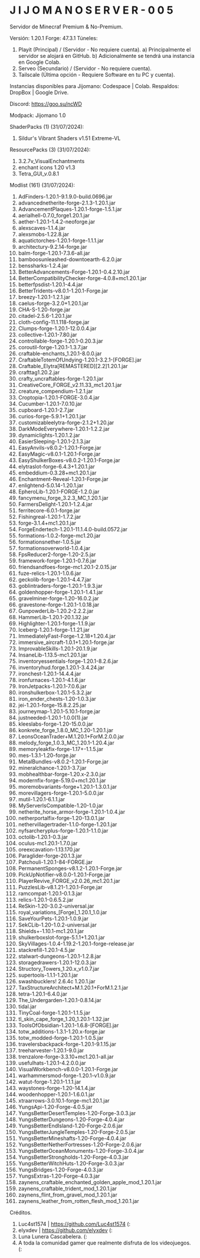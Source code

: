# J I J O M A N O  S E R V E R - 0 0 5

Servidor de Minecraf Premium & No-Premium.

Versión: 1.20.1
Forge: 47.3.1
Túneles:
  1) Playit (Principal) / (Servidor - No requiere cuenta).
      a) Principalmente el servidor se alojará en GitHub.
      b) Adicionalmente se tendrá una instancia en Google Colab.
  2) Serveo (Secundario) / (Servidor - No requiere cuenta).
  3) Tailscale (Última opción - Requiere Software en tu PC y cuenta).

Instancias disponibles para Jijomano: Codespace | Colab.
Respaldos: DropBox | Google Drive.

Discord: https://goo.su/ncWD

Modpack: Jijomano 1.0 

ShaderPacks (1) (31/07/2024):
  1) Sildur's Vibrant Shaders v1.51 Extreme-VL

ResourcePacks (3) (31/07/2024):
  1) 3.2.7v_VisualEnchantments
  2) enchant icons 1.20 v1.3
  3) Tetra_GUI_v.0.8.1

Modlist (161) (31/07/2024):
  1) AdFinders-1.20.1-9.1.9.0-build.0696.jar
  2) advancednetherite-forge-2.1.3-1.20.1.jar
  3) AdvancementPlaques-1.20.1-forge-1.5.1.jar
  4) aerialhell-0.7.0_forge1.20.1.jar
  5) aether-1.20.1-1.4.2-neoforge.jar
  6) alexscaves-1.1.4.jar
  7) alexsmobs-1.22.8.jar
  8) aquatictorches-1.20.1-forge-1.1.1.jar
  9) architectury-9.2.14-forge.jar
  10) balm-forge-1.20.1-7.3.6-all.jar
  11) bamboosunleashed-downtoearth-6.2.0.jar
  12) benssharks-1.2.4.jar
  13) BetterAdvancements-Forge-1.20.1-0.4.2.10.jar
  14) BetterCompatibilityChecker-forge-4.0.8+mc1.20.1.jar
  15) betterfpsdist-1.20.1-4.4.jar
  16) BetterTridents-v8.0.1-1.20.1-Forge.jar
  17) breezy-1.20.1-1.2.1.jar
  18) caelus-forge-3.2.0+1.20.1.jar
  19) CHA-S-1.20-forge.jar
  20) citadel-2.5.6-1.20.1.jar
  21) cloth-config-11.1.118-forge.jar
  22) Clumps-forge-1.20.1-12.0.0.4.jar
  23) collective-1.20.1-7.80.jar
  24) controllable-forge-1.20.1-0.20.3.jar
  25) coroutil-forge-1.20.1-1.3.7.jar
  26) craftable-enchants_1.20.1-8.0.0.jar
  27) CraftableTotemOfUndying-1.20.1-3.2.1-[FORGE].jar
  28) Craftable_Elytra[REMASTERED][2.2]1.20.1.jar
  29) crafttag1.20.2.jar
  30) crafty_uncraftables-forge-1.20.1.jar
  31) CreativeCore_FORGE_v2.11.33_mc1.20.1.jar
  32) creature_compendium-1.2.1.jar
  33) Croptopia-1.20.1-FORGE-3.0.4.jar
  34) Cucumber-1.20.1-7.0.10.jar
  35) cupboard-1.20.1-2.7.jar
  36) curios-forge-5.9.1+1.20.1.jar
  37) customizableelytra-forge-2.1.2+1.20.jar
  38) DarkModeEverywhere-1.20.1-1.2.2.jar
  39) dynamiclights-1.20.1.2.jar
  40) EasierSleeping-1.20.1-2.1.3.jar
  41) EasyAnvils-v8.0.2-1.20.1-Forge.jar
  42) EasyMagic-v8.0.1-1.20.1-Forge.jar
  43) EasyShulkerBoxes-v8.0.2-1.20.1-Forge.jar
  44) elytraslot-forge-6.4.3+1.20.1.jar
  45) embeddium-0.3.28+mc1.20.1.jar
  46) Enchantment-Reveal-1.20.1-Forge.jar
  47) enlightend-5.0.14-1.20.1.jar
  48) EpheroLib-1.20.1-FORGE-1.2.0.jar
  49) fancymenu_forge_3.2.3_MC_1.20.1.jar
  50) FarmersDelight-1.20.1-1.2.4.jar
  51) ferritecore-6.0.1-forge.jar
  52) Fishingreal-1.20.1-1.7.2.jar
  53) forge-3.1.4+mc1.20.1.jar
  54) ForgeEndertech-1.20.1-11.1.4.0-build.0572.jar
  55) formations-1.0.2-forge-mc1.20.jar
  56) formationsnether-1.0.5.jar
  57) formationsoverworld-1.0.4.jar
  58) FpsReducer2-forge-1.20-2.5.jar
  59) framework-forge-1.20.1-0.7.6.jar
  60) friendsandfoes-forge-mc1.20.1-2.0.15.jar
  61) fuze-relics-1.20.1-1.0.6.jar
  62) geckolib-forge-1.20.1-4.4.7.jar
  63) goblintraders-forge-1.20.1-1.9.3.jar
  64) goldenhopper-forge-1.20.1-1.4.1.jar
  65) gravelminer-forge-1.20-16.0.2.jar
  66) gravestone-forge-1.20.1-1.0.18.jar
  67) GunpowderLib-1.20.2-2.2.2.jar
  68) HammerLib-1.20.1-20.1.32.jar
  69) Highlighter-1.20.1-forge-1.1.9.jar
  70) Iceberg-1.20.1-forge-1.1.21.jar
  71) ImmediatelyFast-Forge-1.2.18+1.20.4.jar
  72) immersive_aircraft-1.0.1+1.20.1-forge.jar
  73) ImprovableSkills-1.20.1-20.1.9.jar
  74) InsaneLib-1.13.5-mc1.20.1.jar
  75) inventoryessentials-forge-1.20.1-8.2.6.jar
  76) inventoryhud.forge.1.20.1-3.4.24.jar
  77) ironchest-1.20.1-14.4.4.jar
  78) ironfurnaces-1.20.1-4.1.6.jar
  79) IronJetpacks-1.20.1-7.0.6.jar
  80) ironshulkerbox-1.20.1-5.3.2.jar
  81) iron_ender_chests-1.20-1.0.3.jar
  82) jei-1.20.1-forge-15.8.2.25.jar
  83) journeymap-1.20.1-5.10.1-forge.jar
  84) justneeded-1.20.1-1.0.0(1).jar
  85) kleeslabs-forge-1.20-15.0.0.jar
  86) konkrete_forge_1.8.0_MC_1.20-1.20.1.jar
  87) LeonsOceanTrader+M.1.20.1+ForM.2.0.0.jar
  88) melody_forge_1.0.3_MC_1.20.1-1.20.4.jar
  89) memoryleakfix-forge-1.17+-1.1.5.jar
  90) mes-1.3.1-1.20-forge.jar
  91) MetalBundles-v8.0.2-1.20.1-Forge.jar
  92) mineralchance-1.20.1-3.7.jar
  93) mobhealthbar-forge-1.20.x-2.3.0.jar
  94) modernfix-forge-5.19.0+mc1.20.1.jar
  95) moremobvariants-forge+1.20.1-1.3.0.1.jar
  96) morevillagers-forge-1.20.1-5.0.0.jar
  97) mutil-1.20.1-6.1.1.jar
  98) MyServerIsCompatible-1.20-1.0.jar
  99) netherite_horse_armor-forge-1.20.1-1.0.4.jar
  100) netherportalfix-forge-1.20-13.0.1.jar
  101) nethervillagertrader-1.1.0-forge-1.20.1.jar
  102) nyfsarcheryplus-forge-1.20.1-1.1.0.jar
  103) octolib-1.20.1-0.3.jar
  104) oculus-mc1.20.1-1.7.0.jar
  105) oreexcavation-1.13.170.jar
  106) Paraglider-forge-20.1.3.jar
  107) Patchouli-1.20.1-84-FORGE.jar
  108) PermanentSponges-v8.1.2-1.20.1-Forge.jar
  109) PickUpNotifier-v8.0.0-1.20.1-Forge.jar
  110) PlayerRevive_FORGE_v2.0.26_mc1.20.1.jar
  111) PuzzlesLib-v8.1.21-1.20.1-Forge.jar
  112) ramcompat-1.20.1-0.1.3.jar
  113) relics-1.20.1-0.6.5.2.jar
  114) ReSkin-1.20-3.0.2-universal.jar
  115) royal_variations_[Forge]_1.20.1_1.0.jar
  116) SaveYourPets-1.20.1-1.0.9.jar
  117) SekCLib-1.20-1.0.2-universal.jar
  118) Shields+-1.10.1-mc1.20.1.jar
  119) shulkerboxslot-forge-5.1.1+1.20.1.jar
  120) SkyVillages-1.0.4-1.19.2-1.20.1-forge-release.jar
  121) stackrefill-1.20.1-4.5.jar
  122) stalwart-dungeons-1.20.1-1.2.8.jar
  123) storagedrawers-1.20.1-12.0.3.jar
  124) Structory_Towers_1.20.x_v1.0.7.jar
  125) supertools-1.1.1-1.20.1.jar
  126) swashbucklers! 2.6.4c 1.20.1.jar
  127) TaxStructureArchitect+M.1.20.1+ForM.1.2.1.jar
  128) tetra-1.20.1-6.4.0.jar
  129) The_Undergarden-1.20.1-0.8.14.jar
  130) tidal.jar
  131) TinyCoal-forge-1.20.1-1.1.5.jar
  132) tl_skin_cape_forge_1.20_1.20.1-1.32.jar
  133) ToolsOfObsidian-1.20.1-1.6.8-[FORGE].jar
  134) totw_additions-1.3.1-1.20.x-forge.jar
  135) totw_modded-forge-1.20.1-1.0.5.jar
  136) travelersbackpack-forge-1.20.1-9.1.15.jar
  137) treeharvester-1.20.1-9.0.jar
  138) trenzalore-forge-3.3.10+mc1.20.1-all.jar
  139) usefulhats-1.20.1-4.2.0.0.jar
  140) VisualWorkbench-v8.0.0-1.20.1-Forge.jar
  141) warhammersmod-forge-1.20.1-v1.0.9.jar
  142) watut-forge-1.20.1-1.1.1.jar
  143) waystones-forge-1.20-14.1.4.jar
  144) woodenhopper-1.20.1-1.6.0.1.jar
  145) xtraarrows-3.0.10.1-forge-mc1.20.1.jar
  146) YungsApi-1.20-Forge-4.0.5.jar
  147) YungsBetterDesertTemples-1.20-Forge-3.0.3.jar
  148) YungsBetterDungeons-1.20-Forge-4.0.4.jar
  149) YungsBetterEndIsland-1.20-Forge-2.0.6.jar
  150) YungsBetterJungleTemples-1.20-Forge-2.0.5.jar
  151) YungsBetterMineshafts-1.20-Forge-4.0.4.jar
  152) YungsBetterNetherFortresses-1.20-Forge-2.0.6.jar
  153) YungsBetterOceanMonuments-1.20-Forge-3.0.4.jar
  154) YungsBetterStrongholds-1.20-Forge-4.0.3.jar
  155) YungsBetterWitchHuts-1.20-Forge-3.0.3.jar
  156) YungsBridges-1.20-Forge-4.0.3.jar
  157) YungsExtras-1.20-Forge-4.0.3.jar
  158) zaynens_craftable_enchanted_golden_apple_mod_1.20.1.jar
  159) zaynens_craftable_trident_mod_1.20.1.jar
  160) zaynens_flint_from_gravel_mod_1.20.1.jar
  161) zaynens_leather_from_rotten_flesh_mod_1.20.1.jar

Créditos.
  1) Luc4st1574 | https://github.com/Luc4st1574 (:
  2) elyxdev | https://github.com/elyxdev (:
  3) Luna Lunera Cascabelera. (:
  4) A toda la comunidad gamer que realmente disfruta de los videojuegos. (:
